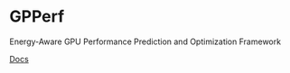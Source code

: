 # GPPerf
Energy-Aware GPU Performance Prediction and Optimization Framework

[Docs](https://docs.google.com/document/d/1DSFfXMxL58vp3B_QiVPaZDEwmR09cprOR4Ce817I7bQ/edit?tab=t.0)
